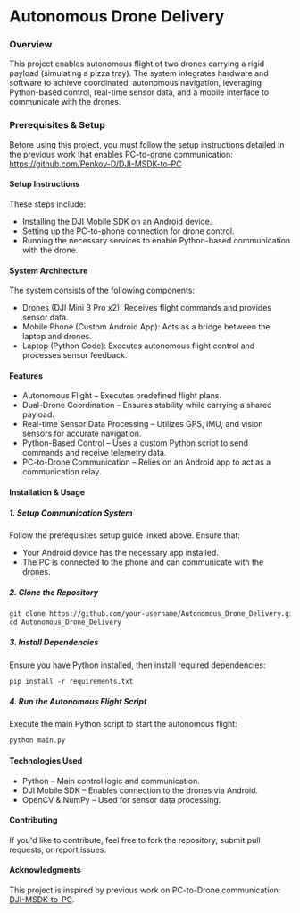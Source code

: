 # Autonomous Drone Delivery

### Overview

This project enables autonomous flight of two drones carrying a rigid payload (simulating a pizza tray). The system integrates hardware and software to achieve coordinated, autonomous navigation, leveraging Python-based control, real-time sensor data, and a mobile interface to communicate with the drones.

### Prerequisites & Setup

Before using this project, you must follow the setup instructions detailed in the previous work that enables PC-to-drone communication: https://github.com/Penkov-D/DJI-MSDK-to-PC


#### Setup Instructions

These steps include:

*  Installing the DJI Mobile SDK on an Android device.
*  Setting up the PC-to-phone connection for drone control.
*  Running the necessary services to enable Python-based communication with the drone.


#### System Architecture
The system consists of the following components:

*  Drones (DJI Mini 3 Pro x2): Receives flight commands and provides sensor data.
*  Mobile Phone (Custom Android App): Acts as a bridge between the laptop and drones.
*  Laptop (Python Code): Executes autonomous flight control and processes sensor feedback.

#### Features
*  Autonomous Flight – Executes predefined flight plans.
*  Dual-Drone Coordination – Ensures stability while carrying a shared payload.
*  Real-time Sensor Data Processing – Utilizes GPS, IMU, and vision sensors for accurate navigation.
*  Python-Based Control – Uses a custom Python script to send commands and receive telemetry data.
*  PC-to-Drone Communication – Relies on an Android app to act as a communication relay.

#### Installation & Usage
##### 1. Setup Communication System
Follow the prerequisites setup guide linked above. Ensure that:
*  Your Android device has the necessary app installed.
*  The PC is connected to the phone and can communicate with the drones.
   
##### 2. Clone the Repository

```xml
git clone https://github.com/your-username/Autonomous_Drone_Delivery.git
cd Autonomous_Drone_Delivery
```

##### 3. Install Dependencies
Ensure you have Python installed, then install required dependencies:

```xml
pip install -r requirements.txt
```

##### 4. Run the Autonomous Flight Script
Execute the main Python script to start the autonomous flight:

```xml
python main.py
```


#### Technologies Used
*  Python – Main control logic and communication.
*  DJI Mobile SDK – Enables connection to the drones via Android.
*  OpenCV & NumPy – Used for sensor data processing.


#### Contributing
If you'd like to contribute, feel free to fork the repository, submit pull requests, or report issues.


#### Acknowledgments
This project is inspired by previous work on PC-to-Drone communication: [DJI-MSDK-to-PC](https://github.com/Penkov-D/DJI-MSDK-to-PC). <br>






